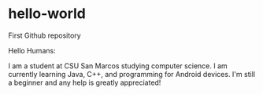 # hello-world
First Github repository

Hello Humans:

I am a student at CSU San Marcos studying computer science. I am currently learning Java, C++, and programming for Android devices. I'm still a beginner and any help is greatly appreciated!
